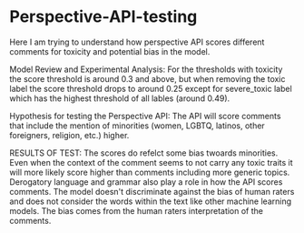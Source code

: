 # Perspective-API-testing

Here I am trying to understand how perspective API scores different comments for toxicity and potential bias in the model.

Model Review and Experimental Analysis:
For the thresholds with toxicity the score threshold is around 0.3 and above, but when removing the toxic label the score threshold drops to around 0.25 except for severe_toxic label which has the highest threshold of all lables (around 0.49).

Hypothesis for testing the Perspective API: The API will score comments that include the mention of minorities (women, LGBTQ, latinos, other foreigners, religion, etc.) higher.

RESULTS OF TEST:
The scores do refelct some bias twoards minorities. Even when the context of the comment seems to not carry any toxic traits it will more likely score higher than comments including more generic topics. Derogatory language and grammar also play a role in how the API scores comments. The model doesn't discriminate against the bias of human raters and does not consider the words within the text like other machine learning models. The bias comes from the human raters interpretation of the comments.
